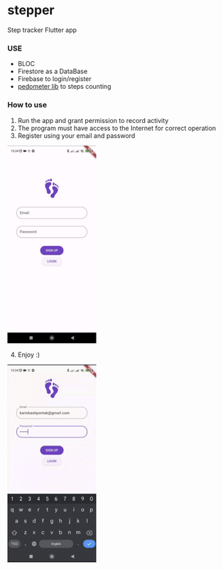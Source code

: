 # stepper #

Step tracker Flutter app 

### USE ###

* BLOC
* Firestore as a DataBase
* Firebase to login/register
* [pedometer lib](https://pub.dev/packages/pedometer) to steps counting

### How to use ###

1) Run the app and grant permission to record activity
2) The program must have access to the Internet for correct operation
3) Register using your email and password

<img src="assets/stepper.jpg" alt="drawing" width="200"/>
   
4) Enjoy :)

<img src="assets/stepper_video.gif" alt="drawing" width="200"/>
